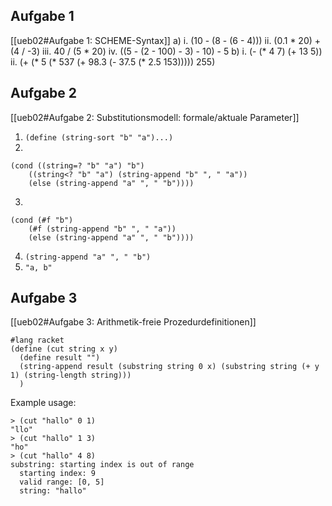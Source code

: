 ## Aufgabe 1
[[ueb02#Aufgabe 1: SCHEME-Syntax]]
 a)
 i. (10 - (8 - (6 - 4)))
 ii. (0.1 * 20) + (4 / -3)
 iii. 40 / (5 * 20)
 iv. ((5 - (2 - 100) - 3) - 10) - 5
 b)
 i. (- (* 4 7) (+ 13 5))
 ii. (+ (* 5 (* 537 (+ 98.3 (- 37.5 (* 2.5 153))))) 255)
 
## Aufgabe 2
[[ueb02#Aufgabe 2: Substitutionsmodell: formale/aktuale Parameter]]
1. `(define (string-sort "b" "a")...)`
2. 
```racket
(cond ((string=? "b" "a") "b") 
    ((string<? "b" "a") (string-append "b" ", " "a"))
    (else (string-append "a" ", " "b"))))
```
3. 
```racket
(cond (#f "b")
    (#f (string-append "b" ", " "a"))
    (else (string-append "a" ", " "b"))))
```
4. `(string-append "a" ", " "b")`
5. `"a, b"`

## Aufgabe 3
[[ueb02#Aufgabe 3: Arithmetik-freie Prozedurdefinitionen]]
```racket
#lang racket
(define (cut string x y)
  (define result "")
  (string-append result (substring string 0 x) (substring string (+ y 1) (string-length string)))
  )
```
Example usage:
```
> (cut "hallo" 0 1)
"llo"
> (cut "hallo" 1 3)
"ho"
> (cut "hallo" 4 8)
substring: starting index is out of range
  starting index: 9
  valid range: [0, 5]
  string: "hallo"
```
